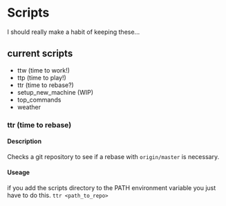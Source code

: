 # Scripts
I should really make a habit of keeping these...
## current scripts
- ttw (time to work!)
- ttp (time to play!)
- ttr (time to rebase?)
- setup_new_machine (WIP)
- top_commands
- weather

### ttr (time to rebase)
#### Description
Checks a git repository to see if a rebase with `origin/master` is necessary.
#### Useage
if you add the scripts directory to the PATH environment variable you just have
to do this.
`ttr <path_to_repo>`

